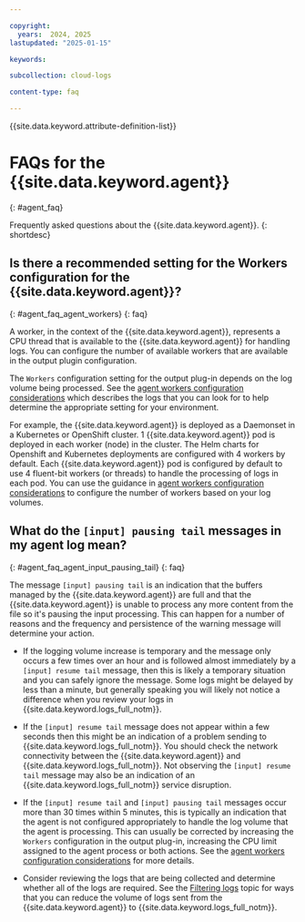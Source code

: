 ```yaml
---

copyright:
  years:  2024, 2025
lastupdated: "2025-01-15"

keywords:

subcollection: cloud-logs

content-type: faq

---
```


{{site.data.keyword.attribute-definition-list}}

# FAQs for the {{site.data.keyword.agent}}
{: #agent_faq}

Frequently asked questions about the {{site.data.keyword.agent}}.
{: shortdesc}

## Is there a recommended setting for the Workers configuration for the {{site.data.keyword.agent}}?
{: #agent_faq_agent_workers}
{: faq}

A worker, in the context of the {{site.data.keyword.agent}}, represents a CPU thread that is available to the {{site.data.keyword.agent}} for handling logs.
You can configure the number of available workers that are available in the output plugin configuration.

The `Workers` configuration setting for the output plug-in depends on the log volume being processed.  See the [agent workers configuration considerations](/docs/cloud-logs?topic=cloud-logs-agent-plugin-parameters#agent-worker-configuration-considerations) which describes the logs that you can look for to help determine the appropriate setting for your environment.

For example, the {{site.data.keyword.agent}} is deployed as a Daemonset in a Kubernetes or OpenShift cluster. 1 {{site.data.keyword.agent}} pod is deployed in each worker (node) in the cluster.  The Helm charts for Openshift and Kubernetes deployments are configured with 4 workers by default. Each {{site.data.keyword.agent}} pod is configured by default to use 4 fluent-bit workers (or threads) to handle the processing of logs in each pod. You can use the guidance in [agent workers configuration considerations](/docs/cloud-logs?topic=cloud-logs-agent-plugin-parameters#agent-worker-configuration-considerations) to configure the number of workers based on your log volumes.



## What do the `[input] pausing tail` messages in my agent log mean?
{: #agent_faq_agent_input_pausing_tail}
{: faq}

The message `[input] pausing tail` is an indication that the buffers managed by the {{site.data.keyword.agent}} are full and that the {{site.data.keyword.agent}} is unable to process any more content from the file so it's pausing the input processing.  This can happen for a number of reasons and the frequency and persistence of the warning message will determine your action.

- If the logging volume increase is temporary and the message only occurs a few times over an hour and is followed almost immediately by a `[input] resume tail` message, then this is likely a temporary situation and you can safely ignore the message.  Some logs might be delayed by less than a minute, but generally speaking you will likely not notice a difference when you review your logs in {{site.data.keyword.logs_full_notm}}.

- If the `[input] resume tail` message does not appear within a few seconds then this might be an indication of a problem sending to {{site.data.keyword.logs_full_notm}}.  You should check the network connectivity between the {{site.data.keyword.agent}} and {{site.data.keyword.logs_full_notm}}.  Not observing the `[input] resume tail` message may also be an indication of an {{site.data.keyword.logs_full_notm}} service disruption.

- If the `[input] resume tail` and `[input] pausing tail` messages occur more than 30 times within 5 minutes, this is typically an indication that the agent is not configured appropriately to handle the log volume that the agent is processing.  This can usually be corrected by increasing the `Workers` configuration in the output plug-in, increasing the CPU limit assigned to the agent process or both actions.  See the [agent workers configuration considerations](/docs/cloud-logs?topic=cloud-logs-agent-plugin-parameters#agent-worker-configuration-considerations) for more details.

- Consider reviewing the logs that are being collected and determine whether all of the logs are required.  See the [Filtering logs](/docs/cloud-logs?topic=cloud-logs-configure-include-exclude) topic for ways that you can reduce the volume of logs sent from the {{site.data.keyword.agent}} to {{site.data.keyword.logs_full_notm}}.
